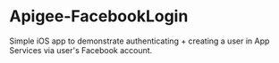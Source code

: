 Apigee-FacebookLogin
====================

Simple iOS app to demonstrate authenticating + creating a user in App Services via user's Facebook account.
